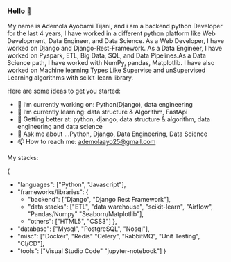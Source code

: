### Hello 👋
My name is Ademola Ayobami Tijani, and i am a backend python Developer for the last 4 years, I have worked in a different python platform like Web Development, Data Engineer, and Data Science. As a Web Developer, I have worked on Django and Django-Rest-Framework. As a Data Engineer, I have worked on Pyspark, ETL, Big Data, SQL, and Data Pipelines.As a Data Science path, I have worked with NumPy, pandas, Matplotlib.
I have also worked on Machine learning Types Like Supervise and unSupervised Learning algorithms with scikit-learn library.



Here are some ideas to get you started:

- 🔭 I’m currently working on: Python(Django), data engineering
- 🌱 I’m currently learning: data structure & Algorithm, FastApi
- 👯 Getting better at: python, django, data structure & algorithm, data engineering and data science
- 💬 Ask me about ...Python, Django, Data Engineering, Data Science
- 📫 How to reach me: ademolaayo25@gmail.com



My stacks:

{
  - "languages": ["Python", "Javascript"],
  - "frameworks/libraries": {
    -  "backend": ["Django", "Django Rest Framework"],
    -  "data stacks": ["ETL", "data warehouse", "scikit-learn", "Airflow", "Pandas/Numpy" "Seaborn/Matplotlib"],
    -  "others": ["HTML5", "CSS3"]
  },
  - "database": ["Mysql", "PostgreSQL", "Nosql"],
  - "misc": ["Docker", "Redis" "Celery", "RabbitMQ", "Unit Testing", "CI/CD"],
  - "tools": ["Visual Studio Code" "jupyter-notebook"]
}
